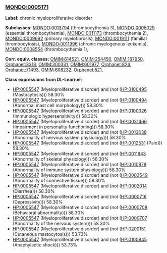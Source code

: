 
### [MONDO:0005171](http://purl.obolibrary.org/obo/MONDO_0005171)
**Label:** chronic myeloproliferative disorder

**Subclasses:** [MONDO:0013794](http://purl.obolibrary.org/obo/MONDO_0013794) (thrombocythemia 3), [MONDO:0005029](http://purl.obolibrary.org/obo/MONDO_0005029) (essential thrombocythemia), [MONDO:0011173](http://purl.obolibrary.org/obo/MONDO_0011173) (thrombocythemia 2), [MONDO:0009692](http://purl.obolibrary.org/obo/MONDO_0009692) (primary myelofibrosis), [MONDO:0019111](http://purl.obolibrary.org/obo/MONDO_0019111) (familial thrombocytosis), [MONDO:0011996](http://purl.obolibrary.org/obo/MONDO_0011996) (chronic myelogenous leukemia), [MONDO:0008554](http://purl.obolibrary.org/obo/MONDO_0008554) (thrombocythemia 1), 

**Corr. equiv. classes:** [OMIM:614521](http://purl.obolibrary.org/obo/OMIM_614521), [OMIM:254450](http://purl.obolibrary.org/obo/OMIM_254450), [OMIM:187950](http://purl.obolibrary.org/obo/OMIM_187950), [Orphanet:3318](http://www.orpha.net/ORDO/Orphanet_3318), [OMIM:300331](http://purl.obolibrary.org/obo/OMIM_300331), [OMIM:601977](http://purl.obolibrary.org/obo/OMIM_601977), [Orphanet:824](http://www.orpha.net/ORDO/Orphanet_824), [Orphanet:71493](http://www.orpha.net/ORDO/Orphanet_71493), [OMIM:608232](http://purl.obolibrary.org/obo/OMIM_608232), [Orphanet:521](http://www.orpha.net/ORDO/Orphanet_521), 

**Class expressions from DL-Learner:**

- [HP:0005547](http://purl.obolibrary.org/obo/HP_0005547) (Myeloproliferative disorder) and (not ([HP:0100495](http://purl.obolibrary.org/obo/HP_0100495) (Mastocytosis))) 58.30%
- [HP:0005547](http://purl.obolibrary.org/obo/HP_0005547) (Myeloproliferative disorder) and (not ([HP:0100494](http://purl.obolibrary.org/obo/HP_0100494) (Abnormal mast cell morphology))) 58.30%
- [HP:0005547](http://purl.obolibrary.org/obo/HP_0005547) (Myeloproliferative disorder) and (not ([HP:0100326](http://purl.obolibrary.org/obo/HP_0100326) (Immunologic hypersensitivity))) 58.30%
- [HP:0005547](http://purl.obolibrary.org/obo/HP_0005547) (Myeloproliferative disorder) and (not ([HP:0031466](http://purl.obolibrary.org/obo/HP_0031466) (Impairment in personality functioning))) 58.30%
- [HP:0005547](http://purl.obolibrary.org/obo/HP_0005547) (Myeloproliferative disorder) and (not ([HP:0012638](http://purl.obolibrary.org/obo/HP_0012638) (Abnormality of nervous system physiology))) 58.30%
- [HP:0005547](http://purl.obolibrary.org/obo/HP_0005547) (Myeloproliferative disorder) and (not ([HP:0012531](http://purl.obolibrary.org/obo/HP_0012531) (Pain))) 58.30%
- [HP:0005547](http://purl.obolibrary.org/obo/HP_0005547) (Myeloproliferative disorder) and (not ([HP:0011843](http://purl.obolibrary.org/obo/HP_0011843) (Abnormality of skeletal physiology))) 58.30%
- [HP:0005547](http://purl.obolibrary.org/obo/HP_0005547) (Myeloproliferative disorder) and (not ([HP:0010978](http://purl.obolibrary.org/obo/HP_0010978) (Abnormality of immune system physiology))) 58.30%
- [HP:0005547](http://purl.obolibrary.org/obo/HP_0005547) (Myeloproliferative disorder) and (not ([HP:0003549](http://purl.obolibrary.org/obo/HP_0003549) (Abnormality of connective tissue))) 58.30%
- [HP:0005547](http://purl.obolibrary.org/obo/HP_0005547) (Myeloproliferative disorder) and (not ([HP:0002014](http://purl.obolibrary.org/obo/HP_0002014) (Diarrhea))) 58.30%
- [HP:0005547](http://purl.obolibrary.org/obo/HP_0005547) (Myeloproliferative disorder) and (not ([HP:0000716](http://purl.obolibrary.org/obo/HP_0000716) (Depressivity))) 58.30%
- [HP:0005547](http://purl.obolibrary.org/obo/HP_0005547) (Myeloproliferative disorder) and (not ([HP:0000708](http://purl.obolibrary.org/obo/HP_0000708) (Behavioral abnormality))) 58.30%
- [HP:0005547](http://purl.obolibrary.org/obo/HP_0005547) (Myeloproliferative disorder) and (not ([HP:0000707](http://purl.obolibrary.org/obo/HP_0000707) (Abnormality of the nervous system))) 58.30%
- [HP:0005547](http://purl.obolibrary.org/obo/HP_0005547) (Myeloproliferative disorder) and (not ([HP:0200151](http://purl.obolibrary.org/obo/HP_0200151) (Cutaneous mastocytosis))) 53.73%
- [HP:0005547](http://purl.obolibrary.org/obo/HP_0005547) (Myeloproliferative disorder) and (not ([HP:0100845](http://purl.obolibrary.org/obo/HP_0100845) (Anaphylactic shock))) 53.73%


